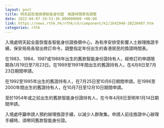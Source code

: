 ```yaml
---
layout: post
title: 明天起恢復換領智能身份證　換證時間表有調整
date: 2022-04-07 19:53:36.000000000 +08:00
link: https://news.rthk.hk/rthk/ch/component/k2/1642940-20220407.htm
categories: rthk
---
```


入境處明天起全面恢復各智能身份證換領中心，為有序安排受影響人士辦理換證手續，保安局局長發出修訂命令，調整指定年份出生的香港居民的換證時間表。

在1983、1984、1987或1988年出生的舊款智能身份證持有人，經修訂的申請限期為1月19日至7月23日。在1989至1991年間出生的舊證持有人，在4月8日至7月23日期間申請。

在1992至1995年出生的舊證持有人，在7月25日至10月6日期間申請。在1996至2000年間出生的舊證持有人，在10月7日至12月10日期間申請。

至於1954年或之前出生的舊款智能身份證持有人，在今年4月8日至明年1月14日期間申請。

入境處呼籲申請人預約辦理換證手續，以減少人群聚集。申請人前往換證中心辦理手續時，須帶同舊款智能身份證。
